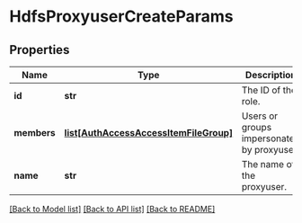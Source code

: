 # HdfsProxyuserCreateParams

## Properties
Name | Type | Description | Notes
------------ | ------------- | ------------- | -------------
**id** | **str** | The ID of the role. | [optional] 
**members** | [**list[AuthAccessAccessItemFileGroup]**](AuthAccessAccessItemFileGroup.md) | Users or groups impersonated by proxyuser. | [optional] 
**name** | **str** | The name of the proxyuser. | 

[[Back to Model list]](../README.md#documentation-for-models) [[Back to API list]](../README.md#documentation-for-api-endpoints) [[Back to README]](../README.md)


